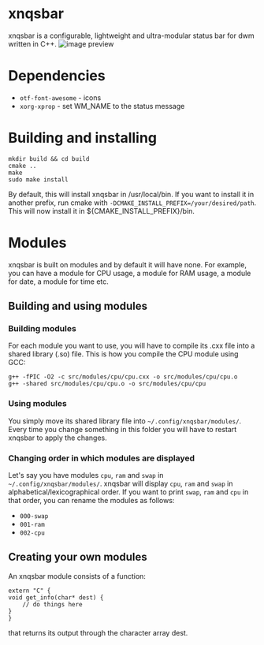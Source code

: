 # xnqsbar
xnqsbar is a configurable, lightweight and ultra-modular status bar for dwm written in C++.
![image preview](https://i.imgur.com/rYbpYAK.png)

# Dependencies
* `otf-font-awesome` - icons
* `xorg-xprop` - set WM_NAME to the status message

# Building and installing
```
mkdir build && cd build
cmake ..
make
sudo make install
```

By default, this will install xnqsbar in /usr/local/bin. If you want to install it in another prefix, run cmake with `-DCMAKE_INSTALL_PREFIX=/your/desired/path`. 
This will now install it in ${CMAKE_INSTALL_PREFIX}/bin.

# Modules
xnqsbar is built on modules and by default it will have none. For example, you can have a module for CPU usage, a module for RAM usage, a module for date, a module for time etc.

## Building and using modules
### Building modules
For each module you want to use, you will have to compile its .cxx file into a shared library (.so) file.
This is how you compile the CPU module using GCC:

```
g++ -fPIC -O2 -c src/modules/cpu/cpu.cxx -o src/modules/cpu/cpu.o
g++ -shared src/modules/cpu/cpu.o -o src/modules/cpu/cpu
```
### Using modules
You simply move its shared library file into `~/.config/xnqsbar/modules/`. Every time you change something in this folder you will have to restart xnqsbar to apply the changes.

### Changing order in which modules are displayed
Let's say you have modules `cpu`, `ram` and `swap` in `~/.config/xnqsbar/modules/`. xnqsbar will display `cpu`, `ram` and `swap` in alphabetical/lexicographical order.
If you want to print `swap`, `ram` and `cpu` in that order, you can rename the modules as follows:

* `000-swap`
* `001-ram`
* `002-cpu`


## Creating your own modules
An xnqsbar module consists of a function:

```
extern "C" {   
void get_info(char* dest) {
    // do things here
}
}
```

that returns its output through the character array dest.
